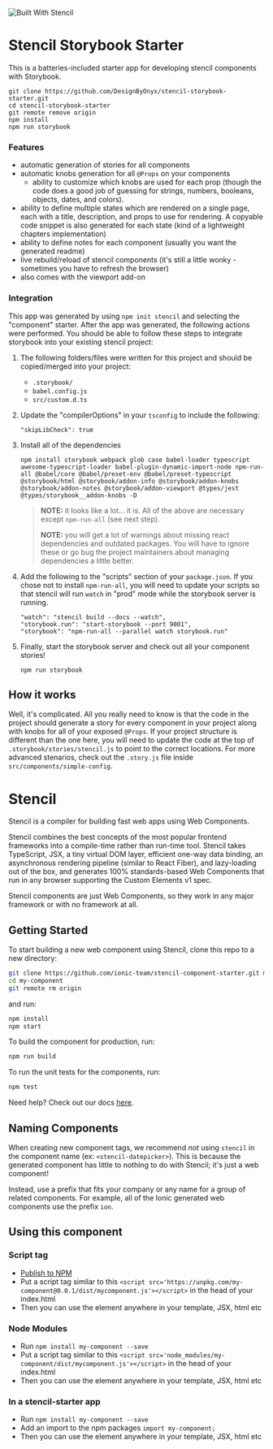 ![Built With Stencil](https://img.shields.io/badge/-Built%20With%20Stencil-16161d.svg?logo=data%3Aimage%2Fsvg%2Bxml%3Bbase64%2CPD94bWwgdmVyc2lvbj0iMS4wIiBlbmNvZGluZz0idXRmLTgiPz4KPCEtLSBHZW5lcmF0b3I6IEFkb2JlIElsbHVzdHJhdG9yIDE5LjIuMSwgU1ZHIEV4cG9ydCBQbHVnLUluIC4gU1ZHIFZlcnNpb246IDYuMDAgQnVpbGQgMCkgIC0tPgo8c3ZnIHZlcnNpb249IjEuMSIgaWQ9IkxheWVyXzEiIHhtbG5zPSJodHRwOi8vd3d3LnczLm9yZy8yMDAwL3N2ZyIgeG1sbnM6eGxpbms9Imh0dHA6Ly93d3cudzMub3JnLzE5OTkveGxpbmsiIHg9IjBweCIgeT0iMHB4IgoJIHZpZXdCb3g9IjAgMCA1MTIgNTEyIiBzdHlsZT0iZW5hYmxlLWJhY2tncm91bmQ6bmV3IDAgMCA1MTIgNTEyOyIgeG1sOnNwYWNlPSJwcmVzZXJ2ZSI%2BCjxzdHlsZSB0eXBlPSJ0ZXh0L2NzcyI%2BCgkuc3Qwe2ZpbGw6I0ZGRkZGRjt9Cjwvc3R5bGU%2BCjxwYXRoIGNsYXNzPSJzdDAiIGQ9Ik00MjQuNywzNzMuOWMwLDM3LjYtNTUuMSw2OC42LTkyLjcsNjguNkgxODAuNGMtMzcuOSwwLTkyLjctMzAuNy05Mi43LTY4LjZ2LTMuNmgzMzYuOVYzNzMuOXoiLz4KPHBhdGggY2xhc3M9InN0MCIgZD0iTTQyNC43LDI5Mi4xSDE4MC40Yy0zNy42LDAtOTIuNy0zMS05Mi43LTY4LjZ2LTMuNkgzMzJjMzcuNiwwLDkyLjcsMzEsOTIuNyw2OC42VjI5Mi4xeiIvPgo8cGF0aCBjbGFzcz0ic3QwIiBkPSJNNDI0LjcsMTQxLjdIODcuN3YtMy42YzAtMzcuNiw1NC44LTY4LjYsOTIuNy02OC42SDMzMmMzNy45LDAsOTIuNywzMC43LDkyLjcsNjguNlYxNDEuN3oiLz4KPC9zdmc%2BCg%3D%3D&colorA=16161d&style=flat-square)

# Stencil Storybook Starter

This is a batteries-included starter app for developing stencil components with Storybook.

```
git clone https://github.com/DesignByOnyx/stencil-storybook-starter.git
cd stencil-storybook-starter
git remote remove origin
npm install
npm run storybook
```

### Features
- automatic generation of stories for all components
- automatic knobs generation for all `@Props` on your components
    - ability to customize which knobs are used for each prop (though the code does a good job of guessing for strings, numbers, booleans, objects, dates, and colors).
- ability to define multiple states which are rendered on a single page, each with a title, description, and props to use for rendering. A copyable code snippet is also generated for each state (kind of a lightweight chapters implementation)
- ability to define notes for each component (usually you want the generated readme)
- live rebuild/reload of stencil components (it's still a little wonky - sometimes you have to refresh the browser)
- also comes with the viewport add-on

### Integration

This app was generated by using `npm init stencil` and selecting  the "component" starter. After the app was generated, the following actions were performed. You should be able to follow these steps to integrate storybook into your existing stencil project:

1. The following folders/files were written for this project and should be copied/merged into your project:
    - `.storybook/`
    - `babel.config.js`
    - `src/custom.d.ts`

1. Update the "compilerOptions" in your `tsconfig` to include the following:

    ```
    "skipLibCheck": true
    ```

1. Install all of the dependencies

    ```
    npm install storybook webpack glob case babel-loader typescript awesome-typescript-loader babel-plugin-dynamic-import-node npm-run-all @babel/core @babel/preset-env @babel/preset-typescript @storybook/html @storybook/addon-info @storybook/addon-knobs @storybook/addon-notes @storybook/addon-viewport @types/jest @types/storybook__addon-knobs -D
    ```
    > **NOTE:** it looks like a lot... it is. All of the above are necessary except `npm-run-all` (see next step).
    >
    > **NOTE:** you will get a lot of warnings about missing react dependencies and outdated packages. You will have to ignore these or go bug the project maintainers about managing dependencies a little better.

1. Add the following to the "scripts" section of your `package.json`. If you chose not to install `npm-run-all`, you will need to update your scripts so that stencil will run `watch` in "prod" mode while the storybook server is running.

    ```
    "watch": "stencil build --docs --watch",
    "storybook.run": "start-storybook --port 9001",
    "storybook": "npm-run-all --parallel watch storybook.run"
    ```

1. Finally, start the storybook server and check out all your component stories!
    ```
    npm run storybook
    ```

## How it works

Well, it's complicated. All you really need to know is that the code in the project should generate a story for every component in your project along with knobs for all of your exposed `@Props`. If your project structure is different than the one here, you will need to update the code at the top of `.storybook/stories/stencil.js` to point to the correct locations. For more advanced stenarios, check out the `.story.js` file inside `src/components/simple-config`.

# Stencil

Stencil is a compiler for building fast web apps using Web Components.

Stencil combines the best concepts of the most popular frontend frameworks into a compile-time rather than run-time tool.  Stencil takes TypeScript, JSX, a tiny virtual DOM layer, efficient one-way data binding, an asynchronous rendering pipeline (similar to React Fiber), and lazy-loading out of the box, and generates 100% standards-based Web Components that run in any browser supporting the Custom Elements v1 spec.

Stencil components are just Web Components, so they work in any major framework or with no framework at all.

## Getting Started

To start building a new web component using Stencil, clone this repo to a new directory:

```bash
git clone https://github.com/ionic-team/stencil-component-starter.git my-component
cd my-component
git remote rm origin
```

and run:

```bash
npm install
npm start
```

To build the component for production, run:

```bash
npm run build
```

To run the unit tests for the components, run:

```bash
npm test
```

Need help? Check out our docs [here](https://stenciljs.com/docs/my-first-component).


## Naming Components

When creating new component tags, we recommend _not_ using `stencil` in the component name (ex: `<stencil-datepicker>`). This is because the generated component has little to nothing to do with Stencil; it's just a web component!

Instead, use a prefix that fits your company or any name for a group of related components. For example, all of the Ionic generated web components use the prefix `ion`.


## Using this component

### Script tag

- [Publish to NPM](https://docs.npmjs.com/getting-started/publishing-npm-packages)
- Put a script tag similar to this `<script src='https://unpkg.com/my-component@0.0.1/dist/mycomponent.js'></script>` in the head of your index.html
- Then you can use the element anywhere in your template, JSX, html etc

### Node Modules
- Run `npm install my-component --save`
- Put a script tag similar to this `<script src='node_modules/my-component/dist/mycomponent.js'></script>` in the head of your index.html
- Then you can use the element anywhere in your template, JSX, html etc

### In a stencil-starter app
- Run `npm install my-component --save`
- Add an import to the npm packages `import my-component;`
- Then you can use the element anywhere in your template, JSX, html etc

